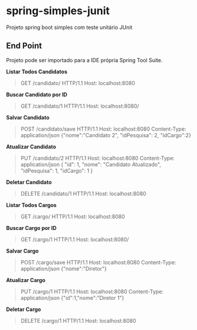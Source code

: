 # spring-simples-junit
Projeto spring boot simples com teste unitário JUnit


## End Point
Projeto pode ser importado para a IDE própria Spring Tool Suite. 

**Listar Todos Candidatos**
> GET /candidato/ HTTP/1.1
Host: localhost:8080

**Buscar Candidato por ID**
> GET /candidato/1 HTTP/1.1
Host: localhost:8080/

**Salvar Candidato**
> POST /candidato/save HTTP/1.1
Host: localhost:8080
Content-Type: application/json
{"nome":"Candidato 2", "idPesquisa": 2, "idCargo":2}

**Atualizar Candidato**
> PUT /candidato/2 HTTP/1.1
Host: localhost:8080
Content-Type: application/json
{
    "id": 1,
    "nome": "Candidato Atualizado",
    "idPesquisa": 1,
    "idCargo": 1
}


**Deletar Candidato**
> DELETE /candidato/1 HTTP/1.1
Host: localhost:8080


**Listar Todos Cargos**
> GET /cargo/ HTTP/1.1
Host: localhost:8080

**Buscar Cargo por ID**
> GET /cargo/1 HTTP/1.1
Host: localhost:8080/

**Salvar Cargo**
> POST /cargo/save HTTP/1.1
Host: localhost:8080
Content-Type: application/json
{"nome":"Diretor"}

**Atualizar Cargo**
> PUT /cargo/1 HTTP/1.1
Host: localhost:8080
Content-Type: application/json
{"id":1,"nome":"Diretor 1"}


**Deletar Cargo**
> DELETE /cargo/1 HTTP/1.1
Host: localhost:8080
